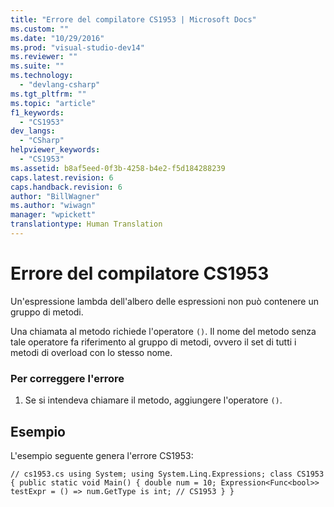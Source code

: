 ```yaml
---
title: "Errore del compilatore CS1953 | Microsoft Docs"
ms.custom: ""
ms.date: "10/29/2016"
ms.prod: "visual-studio-dev14"
ms.reviewer: ""
ms.suite: ""
ms.technology: 
  - "devlang-csharp"
ms.tgt_pltfrm: ""
ms.topic: "article"
f1_keywords: 
  - "CS1953"
dev_langs: 
  - "CSharp"
helpviewer_keywords: 
  - "CS1953"
ms.assetid: b8af5eed-0f3b-4258-b4e2-f5d184288239
caps.latest.revision: 6
caps.handback.revision: 6
author: "BillWagner"
ms.author: "wiwagn"
manager: "wpickett"
translationtype: Human Translation
---
```

# Errore del compilatore CS1953
Un'espressione lambda dell'albero delle espressioni non può contenere un gruppo di metodi.  
  
 Una chiamata al metodo richiede l'operatore `()`. Il nome del metodo senza tale operatore fa riferimento al gruppo di metodi, ovvero il set di tutti i metodi di overload con lo stesso nome.  
  
### Per correggere l'errore  
  
1.  Se si intendeva chiamare il metodo, aggiungere l'operatore `()`.  
  
## Esempio  
 L'esempio seguente genera l'errore CS1953:  
  
```  
// cs1953.cs using System; using System.Linq.Expressions; class CS1953 { public static void Main() { double num = 10; Expression<Func<bool>> testExpr = () => num.GetType is int; // CS1953 } }  
```